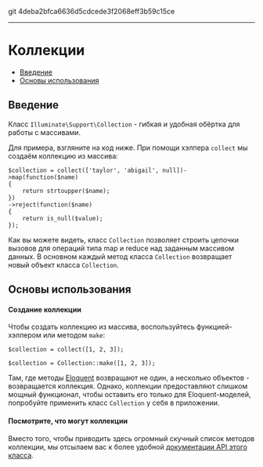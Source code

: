 git 4deba2bfca6636d5cdcede3f2068eff3b59c15ce

---

# Коллекции

- [Введение](#introduction)
- [Основы использования](#basic-usage)

<a name="introduction"></a>
## Введение

Класс `Illuminate\Support\Collection` - гибкая и удобная обёртка для работы с массивами. 

Для примера, взгляните на код ниже. При помощи хэлпера `collect` мы создаём коллекцию из массива:

	$collection = collect(['taylor', 'abigail', null])->map(function($name)
	{
		return strtoupper($name);
	})
	->reject(function($name)
	{
		return is_null($value);
	});

Как вы можете видеть, класс `Collection` позволяет строить цепочки вызовов для операций типа map и reduce над заданным массивом данных.
В основном каждый метод класса `Collection` возвращает новый объект класса `Collection`.

<a name="basic-usage"></a>
## Основы использования

#### Создание коллекции

Чтобы создать коллекцию из массива, воспользуйтесь функцией-хэлпером или методом `make`:

	$collection = collect([1, 2, 3]);

	$collection = Collection::make([1, 2, 3]);

Там, где методы [Eloquent](/docs/master/eloquent) возвращают не один, а несколько объектов - возвращается коллекция. Однако, коллекции
предоставляют слишком мощный функционал, чтобы оставить его только для Eloquent-моделей, попробуйте применить класс `Collection` у себя в приложении.

#### Посмотрите, что могут коллекции

Вместо того, чтобы приводить здесь огромный скучный список методов коллекции, мы отсылаем вас к более удобной [документации API этого класса](http://laravel.com/api/master/Illuminate/Support/Collection.html).
